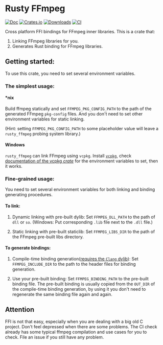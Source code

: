 # Rusty FFmpeg

[![Doc](https://docs.rs/rusty_ffmpeg/badge.svg?style=flat-square)](https://docs.rs/rusty_ffmpeg)
[![Crates.io](https://img.shields.io/crates/v/rusty_ffmpeg)](https://crates.io/crates/rusty_ffmpeg)
[![Downloads](https://img.shields.io/crates/d/rusty_ffmpeg)](https://lib.rs/crates/rusty_ffmpeg)
[![CI](https://github.com/CCExtractor/rusty_ffmpeg/workflows/CI/badge.svg?branch=master&style=flat-square)](https://github.com/CCExtractor/rusty_ffmpeg/actions)

Cross platform FFI bindings for FFmpeg inner libraries. This is a crate that:

1. Linking FFmpeg libraries for you.
2. Generates Rust binding for FFmpeg libraries.

## Getting started:

To use this crate, you need to set several environment variables.

### The simplest usage:

#### *nix

Build ffmpeg statically and set `FFMPEG_PKG_CONFIG_PATH` to the path of the generated FFmpeg `pkg-config` files. And you don't need to set other environment variables for static linking.

(Hint: setting `FFMPEG_PKG_CONFIG_PATH` to some placeholder value will leave a `rusty_ffmpeg` probing system library.)

#### Windows

`rusty_ffmpeg` can link FFmpeg using `vcpkg`. Install [`vcpkg`](https://github.com/microsoft/vcpkg), check [documentation of the vcpkg *crate*](https://docs.rs/vcpkg) for the environment variables to set, then it works.

### Fine-grained usage:

You need to set several environment variables for both linking and binding generating procedures.

#### To link: 

1. Dynamic linking with pre-built dylib: Set `FFMPEG_DLL_PATH` to the path of `dll` or `so`. (Windows: Put corresponding `.lib` file next to the `.dll` file.)

2. Static linking with pre-built staticlib: Set `FFMPEG_LIBS_DIR` to the path of the FFmpeg pre-built libs directory.

#### To generate bindings: 

1. Compile-time binding generation([requires the `Clang` dylib](https://github.com/KyleMayes/clang-sys/blob/c9ae24a7a218e73e1eccd320174349eef5a3bd1a/build.rs#L23)): Set `FFMPEG_INCLUDE_DIR` to the path to the header files for binding generation.

2. Use your pre-built binding: Set `FFMPEG_BINDING_PATH` to the pre-built binding file. The pre-built binding is usually copied from the `OUT_DIR` of the compile-time binding generation, by using it you don't need to regenerate the same binding file again and again.

## Attention

FFI is not that easy, especially when you are dealing with a big old C project. Don't feel depressed when there are some problems. The CI check already has some typical ffmpeg compilation and use cases for you to check. File an issue if you still have any problem.
